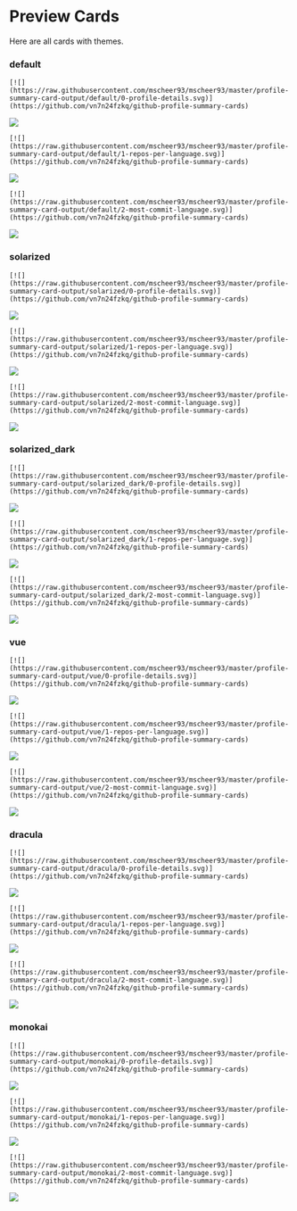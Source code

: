 
# Preview Cards

Here are all cards with themes.


### default


```
[![](https://raw.githubusercontent.com/mscheer93/mscheer93/master/profile-summary-card-output/default/0-profile-details.svg)](https://github.com/vn7n24fzkq/github-profile-summary-cards)
```
![](https://raw.githubusercontent.com/mscheer93/mscheer93/master/profile-summary-card-output/default/0-profile-details.svg)


```
[![](https://raw.githubusercontent.com/mscheer93/mscheer93/master/profile-summary-card-output/default/1-repos-per-language.svg)](https://github.com/vn7n24fzkq/github-profile-summary-cards)
```
![](https://raw.githubusercontent.com/mscheer93/mscheer93/master/profile-summary-card-output/default/1-repos-per-language.svg)


```
[![](https://raw.githubusercontent.com/mscheer93/mscheer93/master/profile-summary-card-output/default/2-most-commit-language.svg)](https://github.com/vn7n24fzkq/github-profile-summary-cards)
```
![](https://raw.githubusercontent.com/mscheer93/mscheer93/master/profile-summary-card-output/default/2-most-commit-language.svg)


### solarized


```
[![](https://raw.githubusercontent.com/mscheer93/mscheer93/master/profile-summary-card-output/solarized/0-profile-details.svg)](https://github.com/vn7n24fzkq/github-profile-summary-cards)
```
![](https://raw.githubusercontent.com/mscheer93/mscheer93/master/profile-summary-card-output/solarized/0-profile-details.svg)


```
[![](https://raw.githubusercontent.com/mscheer93/mscheer93/master/profile-summary-card-output/solarized/1-repos-per-language.svg)](https://github.com/vn7n24fzkq/github-profile-summary-cards)
```
![](https://raw.githubusercontent.com/mscheer93/mscheer93/master/profile-summary-card-output/solarized/1-repos-per-language.svg)


```
[![](https://raw.githubusercontent.com/mscheer93/mscheer93/master/profile-summary-card-output/solarized/2-most-commit-language.svg)](https://github.com/vn7n24fzkq/github-profile-summary-cards)
```
![](https://raw.githubusercontent.com/mscheer93/mscheer93/master/profile-summary-card-output/solarized/2-most-commit-language.svg)


### solarized_dark


```
[![](https://raw.githubusercontent.com/mscheer93/mscheer93/master/profile-summary-card-output/solarized_dark/0-profile-details.svg)](https://github.com/vn7n24fzkq/github-profile-summary-cards)
```
![](https://raw.githubusercontent.com/mscheer93/mscheer93/master/profile-summary-card-output/solarized_dark/0-profile-details.svg)


```
[![](https://raw.githubusercontent.com/mscheer93/mscheer93/master/profile-summary-card-output/solarized_dark/1-repos-per-language.svg)](https://github.com/vn7n24fzkq/github-profile-summary-cards)
```
![](https://raw.githubusercontent.com/mscheer93/mscheer93/master/profile-summary-card-output/solarized_dark/1-repos-per-language.svg)


```
[![](https://raw.githubusercontent.com/mscheer93/mscheer93/master/profile-summary-card-output/solarized_dark/2-most-commit-language.svg)](https://github.com/vn7n24fzkq/github-profile-summary-cards)
```
![](https://raw.githubusercontent.com/mscheer93/mscheer93/master/profile-summary-card-output/solarized_dark/2-most-commit-language.svg)


### vue


```
[![](https://raw.githubusercontent.com/mscheer93/mscheer93/master/profile-summary-card-output/vue/0-profile-details.svg)](https://github.com/vn7n24fzkq/github-profile-summary-cards)
```
![](https://raw.githubusercontent.com/mscheer93/mscheer93/master/profile-summary-card-output/vue/0-profile-details.svg)


```
[![](https://raw.githubusercontent.com/mscheer93/mscheer93/master/profile-summary-card-output/vue/1-repos-per-language.svg)](https://github.com/vn7n24fzkq/github-profile-summary-cards)
```
![](https://raw.githubusercontent.com/mscheer93/mscheer93/master/profile-summary-card-output/vue/1-repos-per-language.svg)


```
[![](https://raw.githubusercontent.com/mscheer93/mscheer93/master/profile-summary-card-output/vue/2-most-commit-language.svg)](https://github.com/vn7n24fzkq/github-profile-summary-cards)
```
![](https://raw.githubusercontent.com/mscheer93/mscheer93/master/profile-summary-card-output/vue/2-most-commit-language.svg)


### dracula


```
[![](https://raw.githubusercontent.com/mscheer93/mscheer93/master/profile-summary-card-output/dracula/0-profile-details.svg)](https://github.com/vn7n24fzkq/github-profile-summary-cards)
```
![](https://raw.githubusercontent.com/mscheer93/mscheer93/master/profile-summary-card-output/dracula/0-profile-details.svg)


```
[![](https://raw.githubusercontent.com/mscheer93/mscheer93/master/profile-summary-card-output/dracula/1-repos-per-language.svg)](https://github.com/vn7n24fzkq/github-profile-summary-cards)
```
![](https://raw.githubusercontent.com/mscheer93/mscheer93/master/profile-summary-card-output/dracula/1-repos-per-language.svg)


```
[![](https://raw.githubusercontent.com/mscheer93/mscheer93/master/profile-summary-card-output/dracula/2-most-commit-language.svg)](https://github.com/vn7n24fzkq/github-profile-summary-cards)
```
![](https://raw.githubusercontent.com/mscheer93/mscheer93/master/profile-summary-card-output/dracula/2-most-commit-language.svg)


### monokai


```
[![](https://raw.githubusercontent.com/mscheer93/mscheer93/master/profile-summary-card-output/monokai/0-profile-details.svg)](https://github.com/vn7n24fzkq/github-profile-summary-cards)
```
![](https://raw.githubusercontent.com/mscheer93/mscheer93/master/profile-summary-card-output/monokai/0-profile-details.svg)


```
[![](https://raw.githubusercontent.com/mscheer93/mscheer93/master/profile-summary-card-output/monokai/1-repos-per-language.svg)](https://github.com/vn7n24fzkq/github-profile-summary-cards)
```
![](https://raw.githubusercontent.com/mscheer93/mscheer93/master/profile-summary-card-output/monokai/1-repos-per-language.svg)


```
[![](https://raw.githubusercontent.com/mscheer93/mscheer93/master/profile-summary-card-output/monokai/2-most-commit-language.svg)](https://github.com/vn7n24fzkq/github-profile-summary-cards)
```
![](https://raw.githubusercontent.com/mscheer93/mscheer93/master/profile-summary-card-output/monokai/2-most-commit-language.svg)

